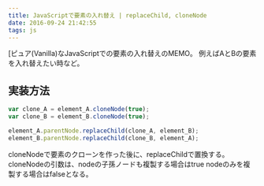 ```yaml
---
title: JavaScriptで要素の入れ替え | replaceChild, cloneNode
date: 2016-09-24 21:42:55
tags: js
---
```


[ピュア(Vanilla)なJavaScriptでの要素の入れ替えのMEMO。
例えばAとBの要素を入れ替えたい時など。

## 実装方法
``` js
var clone_A = element_A.cloneNode(true);
var clone_B = element_B.cloneNode(true);

element_A.parentNode.replaceChild(clone_A, element_B);
element_B.parentNode.replaceChild(clone_B, element_A);
```

cloneNodeで要素のクローンを作った後に、replaceChildで置換する。
cloneNodeの引数は、nodeの子孫ノードも複製する場合はtrue
nodeのみを複製する場合はfalseとなる。
